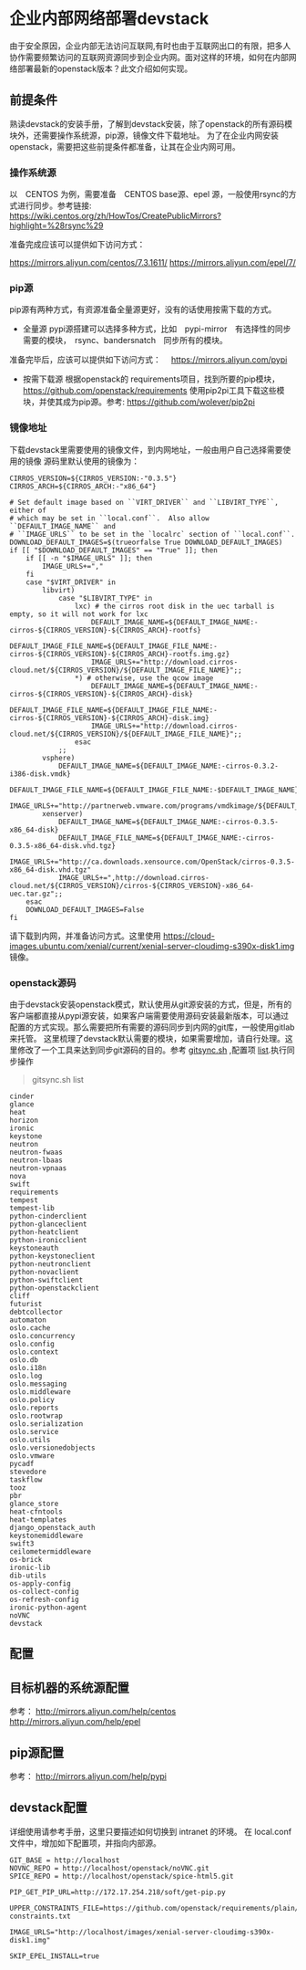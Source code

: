 # 企业内部网络部署devstack
由于安全原因，企业内部无法访问互联网,有时也由于互联网出口的有限，把多人协作需要频繁访问的互联网资源同步到企业内网。面对这样的环境，如何在内部网络部署最新的openstack版本？此文介绍如何实现。

## 前提条件
熟读devstack的安装手册，了解到devstack安装，除了openstack的所有源码模块外，还需要操作系统源，pip源，镜像文件下载地址。
为了在企业内网安装openstack，需要把这些前提条件都准备，让其在企业内网可用。

### 操作系统源
以　CENTOS 为例，需要准备　CENTOS base源、epel 源，一般使用rsync的方式进行同步。参考链接:    https://wiki.centos.org/zh/HowTos/CreatePublicMirrors?highlight=%28rsync%29

准备完成应该可以提供如下访问方式：　

https://mirrors.aliyun.com/centos/7.3.1611/
https://mirrors.aliyun.com/epel/7/


### pip源

pip源有两种方式，有资源准备全量源更好，没有的话使用按需下载的方式。

* 全量源
pypi源搭建可以选择多种方式，比如　pypi-mirror　有选择性的同步需要的模块，　rsync、bandersnatch　同步所有的模块。

准备完毕后，应该可以提供如下访问方式：　
https://mirrors.aliyun.com/pypi

* 按需下载源
根据openstack的 requirements项目，找到所要的pip模块，https://github.com/openstack/requirements
使用pip2pi工具下载这些模块，并使其成为pip源。参考: https://github.com/wolever/pip2pi


### 镜像地址
下载devstack里需要使用的镜像文件，到内网地址，一般由用户自己选择需要使用的镜像
源码里默认使用的镜像为：

```
CIRROS_VERSION=${CIRROS_VERSION:-"0.3.5"}
CIRROS_ARCH=${CIRROS_ARCH:-"x86_64"}

# Set default image based on ``VIRT_DRIVER`` and ``LIBVIRT_TYPE``, either of
# which may be set in ``local.conf``.  Also allow ``DEFAULT_IMAGE_NAME`` and
# ``IMAGE_URLS`` to be set in the `localrc` section of ``local.conf``.
DOWNLOAD_DEFAULT_IMAGES=$(trueorfalse True DOWNLOAD_DEFAULT_IMAGES)
if [[ "$DOWNLOAD_DEFAULT_IMAGES" == "True" ]]; then
    if [[ -n "$IMAGE_URLS" ]]; then
        IMAGE_URLS+=","
    fi
    case "$VIRT_DRIVER" in
        libvirt)
            case "$LIBVIRT_TYPE" in
                lxc) # the cirros root disk in the uec tarball is empty, so it will not work for lxc
                    DEFAULT_IMAGE_NAME=${DEFAULT_IMAGE_NAME:-cirros-${CIRROS_VERSION}-${CIRROS_ARCH}-rootfs}
                    DEFAULT_IMAGE_FILE_NAME=${DEFAULT_IMAGE_FILE_NAME:-cirros-${CIRROS_VERSION}-${CIRROS_ARCH}-rootfs.img.gz}
                    IMAGE_URLS+="http://download.cirros-cloud.net/${CIRROS_VERSION}/${DEFAULT_IMAGE_FILE_NAME}";;
                *) # otherwise, use the qcow image
                    DEFAULT_IMAGE_NAME=${DEFAULT_IMAGE_NAME:-cirros-${CIRROS_VERSION}-${CIRROS_ARCH}-disk}
                    DEFAULT_IMAGE_FILE_NAME=${DEFAULT_IMAGE_FILE_NAME:-cirros-${CIRROS_VERSION}-${CIRROS_ARCH}-disk.img}
                    IMAGE_URLS+="http://download.cirros-cloud.net/${CIRROS_VERSION}/${DEFAULT_IMAGE_FILE_NAME}";;
                esac
            ;;
        vsphere)
            DEFAULT_IMAGE_NAME=${DEFAULT_IMAGE_NAME:-cirros-0.3.2-i386-disk.vmdk}
            DEFAULT_IMAGE_FILE_NAME=${DEFAULT_IMAGE_FILE_NAME:-$DEFAULT_IMAGE_NAME}
            IMAGE_URLS+="http://partnerweb.vmware.com/programs/vmdkimage/${DEFAULT_IMAGE_FILE_NAME}";;
        xenserver)
            DEFAULT_IMAGE_NAME=${DEFAULT_IMAGE_NAME:-cirros-0.3.5-x86_64-disk}
            DEFAULT_IMAGE_FILE_NAME=${DEFAULT_IMAGE_NAME:-cirros-0.3.5-x86_64-disk.vhd.tgz}
            IMAGE_URLS+="http://ca.downloads.xensource.com/OpenStack/cirros-0.3.5-x86_64-disk.vhd.tgz"
            IMAGE_URLS+=",http://download.cirros-cloud.net/${CIRROS_VERSION}/cirros-${CIRROS_VERSION}-x86_64-uec.tar.gz";;
    esac
    DOWNLOAD_DEFAULT_IMAGES=False
fi
```

请下载到内网，并准备访问方式。这里使用 https://cloud-images.ubuntu.com/xenial/current/xenial-server-cloudimg-s390x-disk1.img 镜像。

### openstack源码
由于devstack安装openstack模式，默认使用从git源安装的方式，但是，所有的客户端都直接从pypi源安装，如果客户端需要使用源码安装最新版本，可以通过配置的方式实现。那么需要把所有需要的源码同步到内网的git库，一般使用gitlab来托管。
这里梳理了devstack默认需要的模块，如果需要增加，请自行处理。这里修改了一个工具来达到同步git源码的目的。参考 [gitsync.sh](gitsync.sh) ,配置项 [list](list).执行同步操作

> gitsync.sh list



```
cinder
glance
heat
horizon
ironic
keystone
neutron
neutron-fwaas
neutron-lbaas
neutron-vpnaas
nova
swift
requirements
tempest
tempest-lib
python-cinderclient
python-glanceclient
python-heatclient
python-ironicclient
keystoneauth
python-keystoneclient
python-neutronclient
python-novaclient
python-swiftclient
python-openstackclient
cliff
futurist
debtcollector
automaton
oslo.cache
oslo.concurrency
oslo.config
oslo.context
oslo.db
oslo.i18n
oslo.log
oslo.messaging
oslo.middleware
oslo.policy
oslo.reports
oslo.rootwrap
oslo.serialization
oslo.service
oslo.utils
oslo.versionedobjects
oslo.vmware
pycadf
stevedore
taskflow
tooz
pbr
glance_store
heat-cfntools
heat-templates
django_openstack_auth
keystonemiddleware
swift3
ceilometermiddleware
os-brick
ironic-lib
dib-utils
os-apply-config
os-collect-config
os-refresh-config
ironic-python-agent
noVNC
devstack
```



## 配置

## 目标机器的系统源配置
参考：
http://mirrors.aliyun.com/help/centos
http://mirrors.aliyun.com/help/epel

## pip源配置

参考：
http://mirrors.aliyun.com/help/pypi



## devstack配置
详细使用请参考手册，这里只要描述如何切换到 intranet 的环境。
在 local.conf 文件中，增加如下配置项，并指向内部源。

```
GIT_BASE = http://localhost
NOVNC_REPO = http://localhost/openstack/noVNC.git
SPICE_REPO = http://localhost/openstack/spice-html5.git

PIP_GET_PIP_URL=http://172.17.254.218/soft/get-pip.py

UPPER_CONSTRAINTS_FILE=https://github.com/openstack/requirements/plain/upper-constraints.txt

IMAGE_URLS="http://localhost/images/xenial-server-cloudimg-s390x-disk1.img"

SKIP_EPEL_INSTALL=true


```












